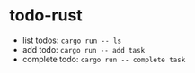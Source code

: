 # todo-rust

  - list todos: `cargo run -- ls`
  - add todo: `cargo run -- add task`
  - complete todo: `cargo run -- complete task`

